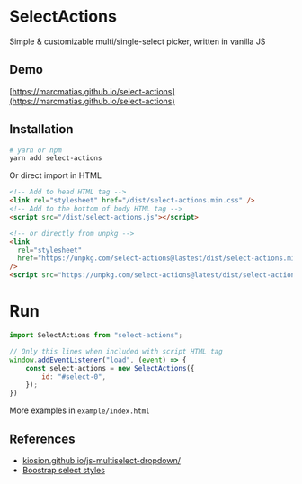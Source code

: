 # SelectActions

Simple & customizable multi/single-select picker, written in vanilla JS

## Demo

[https://marcmatias.github.io/select-actions](https://marcmatias.github.io/select-actions)

## Installation

```bash
# yarn or npm
yarn add select-actions
```

Or direct import in HTML

```html
<!-- Add to head HTML tag -->
<link rel="stylesheet" href="/dist/select-actions.min.css" />
<!-- Add to the bottom of body HTML tag -->
<script src="/dist/select-actions.js"></script>

<!-- or directly from unpkg -->
<link
  rel="stylesheet"
  href="https://unpkg.com/select-actions@lastest/dist/select-actions.min.css"
/>
<script src="https://unpkg.com/select-actions@latest/dist/select-actions.min.js"></script>
```

# Run

```js
import SelectActions from "select-actions";

// Only this lines when included with script HTML tag
window.addEventListener("load", (event) => {
    const select-actions = new SelectActions({
        id: "#select-0",
    });
})
```

More examples in `example/index.html`

## References

- [kiosion.github.io/js-multiselect-dropdown/](https://github.com/kiosion/js-multiselect-dropdown)
- [Boostrap select styles](https://getbootstrap.com/docs/5.0/forms/select/)
